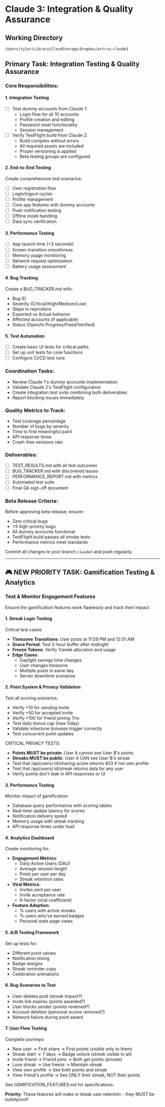 # Claude 3: Integration & Quality Assurance

## Working Directory
`/Users/tyler/Library/CloudStorage/Dropbox/artrio-claude3`

## Primary Task: Integration Testing & Quality Assurance

### Core Responsibilities:

#### 1. Integration Testing
- [ ] Test dummy accounts from Claude 1:
  - Login flow for all 10 accounts
  - Profile creation and editing
  - Password reset functionality
  - Session management
- [ ] Verify TestFlight build from Claude 2:
  - Build compiles without errors
  - All required assets are included
  - Proper versioning is applied
  - Beta testing groups are configured

#### 2. End-to-End Testing
Create comprehensive test scenarios:
- [ ] User registration flow
- [ ] Login/logout cycles
- [ ] Profile management
- [ ] Core app features with dummy accounts
- [ ] Push notification testing
- [ ] Offline mode handling
- [ ] Data sync verification

#### 3. Performance Testing
- [ ] App launch time (<3 seconds)
- [ ] Screen transition smoothness
- [ ] Memory usage monitoring
- [ ] Network request optimization
- [ ] Battery usage assessment

#### 4. Bug Tracking
Create a BUG_TRACKER.md with:
- Bug ID
- Severity (Critical/High/Medium/Low)
- Steps to reproduce
- Expected vs Actual behavior
- Affected accounts (if applicable)
- Status (Open/In Progress/Fixed/Verified)

#### 5. Test Automation
- [ ] Create basic UI tests for critical paths
- [ ] Set up unit tests for core functions
- [ ] Configure CI/CD test runs

### Coordination Tasks:
- Review Claude 1's dummy accounts implementation
- Validate Claude 2's TestFlight configuration
- Create integration test suite combining both deliverables
- Report blocking issues immediately

### Quality Metrics to Track:
- Test coverage percentage
- Number of bugs by severity
- Time to first meaningful paint
- API response times
- Crash-free sessions rate

### Deliverables:
- [ ] TEST_RESULTS.md with all test outcomes
- [ ] BUG_TRACKER.md with discovered issues
- [ ] PERFORMANCE_REPORT.md with metrics
- [ ] Automated test suite
- [ ] Final QA sign-off document

### Beta Release Criteria:
Before approving beta release, ensure:
- Zero critical bugs
- <5 high-priority bugs
- All dummy accounts functional
- TestFlight build passes all smoke tests
- Performance metrics meet standards

Commit all changes to your branch `claude3` and push regularly.

---

## 🎮 NEW PRIORITY TASK: Gamification Testing & Analytics

### Test & Monitor Engagement Features

Ensure the gamification features work flawlessly and track their impact:

#### 1. Streak Logic Testing
Critical test cases:
- **Timezone Transitions**: User posts at 11:59 PM and 12:01 AM
- **Grace Period**: Test 2-hour buffer after midnight
- **Freeze Tokens**: Verify 1/week allocation and usage
- **Edge Cases**: 
  - Daylight savings time changes
  - User changes timezone
  - Multiple posts in same day
  - Server downtime scenarios

#### 2. Point System & Privacy Validation
Test all scoring scenarios:
- Verify +10 for sending invite
- Verify +50 for accepted invite
- Verify +100 for friend joining Trio
- Test daily bonus cap (max 1/day)
- Validate milestone bonuses trigger correctly
- Test concurrent point updates

CRITICAL PRIVACY TESTS:
- **Points MUST be private**: User A cannot see User B's points
- **Streaks MUST be public**: User A CAN see User B's streak
- Test that /api/users/:id/sharing-score returns 403 if not own profile
- Test that /api/users/:id/streak returns data for any user
- Verify points don't leak in API responses or UI

#### 3. Performance Testing
Monitor impact of gamification:
- Database query performance with scoring tables
- Real-time update latency for scores
- Notification delivery speed
- Memory usage with streak tracking
- API response times under load

#### 4. Analytics Dashboard
Create monitoring for:
- **Engagement Metrics**:
  - Daily Active Users (DAU)
  - Average session length
  - Posts per user per day
  - Streak retention rates
- **Viral Metrics**:
  - Invites sent per user
  - Invite acceptance rate
  - K-factor (viral coefficient)
- **Feature Adoption**:
  - % users with active streaks
  - % users who've earned badges
  - Personal stats page views

#### 5. A/B Testing Framework
Set up tests for:
- Different point values
- Notification timing
- Badge designs
- Streak reminder copy
- Celebration animations

#### 6. Bug Scenarios to Test
- User deletes post (streak impact?)
- Invite link expires (points awarded?)
- User blocks sender (points reversed?)
- Account deletion (personal scores removed?)
- Network failure during point award

#### 7. User Flow Testing
Complete journeys:
- New user → First share → First points (visible only to them)
- Streak start → 7 days → Badge unlock (streak visible to all)
- Invite friend → Friend joins → Both get points (private)
- Lose streak → Use freeze → Maintain streak
- View own profile → See both points and streak
- View friend's profile → See ONLY their streak, NOT their points

See GAMIFICATION_FEATURES.md for specifications.

**Priority**: These features will make or break user retention - they MUST be bulletproof!